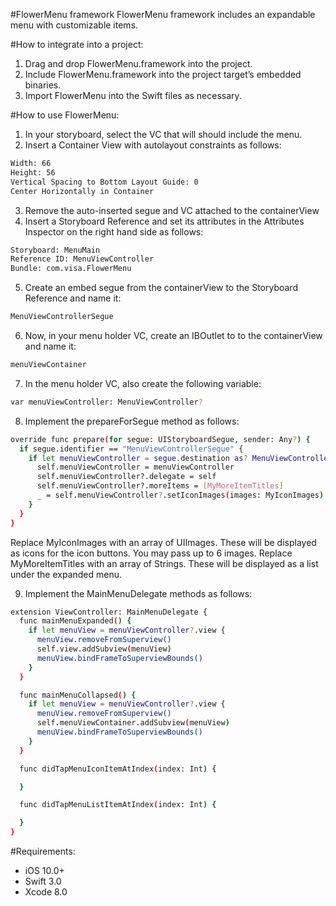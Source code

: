 #FlowerMenu framework
FlowerMenu framework includes an expandable menu with customizable items.

#How to integrate into a project:
1. Drag and drop FlowerMenu.framework into the project.
2. Include FlowerMenu.framework into the project target’s embedded binaries.
3. Import FlowerMenu into the Swift files as necessary.

#How to use FlowerMenu:
1. In your storyboard, select the VC that will should include the menu.
2. Insert a Container View with autolayout constraints as follows:

  ```sh
  Width: 66
  Height: 56
  Vertical Spacing to Bottom Layout Guide: 0
  Center Horizontally in Container
  ```
3. Remove the auto-inserted segue and VC attached to the containerView
4. Insert a Storyboard Reference and set its attributes in the Attributes Inspector on the right hand side as follows:

  ```sh
  Storyboard: MenuMain
  Reference ID: MenuViewController
  Bundle: com.visa.FlowerMenu
  ```
5. Create an embed segue from the containerView to the Storyboard Reference and name it:

  ```sh
  MenuViewControllerSegue
  ```
6. Now, in your menu holder VC, create an IBOutlet to to the containerView and name it:

  ```sh
  menuViewContainer
  ```
7. In the menu holder VC, also create the following variable:

  ```sh
  var menuViewController: MenuViewController?
  ```
8. Implement the prepareForSegue method as follows:

  ```sh
  override func prepare(for segue: UIStoryboardSegue, sender: Any?) {
    if segue.identifier == "MenuViewControllerSegue" {
      if let menuViewController = segue.destination as? MenuViewController {
        self.menuViewController = menuViewController
        self.menuViewController?.delegate = self
        self.menuViewController?.moreItems = [MyMoreItemTitles]
        _ = self.menuViewController?.setIconImages(images: MyIconImages)
      }
    }
  }
  ```
Replace MyIconImages with an array of UIImages. These will be displayed as icons for the icon buttons. You may pass up to 6 images.
Replace MyMoreItemTitles with an array of Strings. These will be displayed as a list under the expanded menu.

9. Implement the MainMenuDelegate methods as follows:

  ```sh
  extension ViewController: MainMenuDelegate {
    func mainMenuExpanded() {
      if let menuView = menuViewController?.view {
        menuView.removeFromSuperview()
        self.view.addSubview(menuView)
        menuView.bindFrameToSuperviewBounds()
      }
    }

    func mainMenuCollapsed() {
      if let menuView = menuViewController?.view {
        menuView.removeFromSuperview()
        self.menuViewContainer.addSubview(menuView)
        menuView.bindFrameToSuperviewBounds()
      }
    }

    func didTapMenuIconItemAtIndex(index: Int) {

    }

    func didTapMenuListItemAtIndex(index: Int) {

    }
  }
  ```

#Requirements:
* iOS 10.0+
* Swift 3.0
* Xcode 8.0
